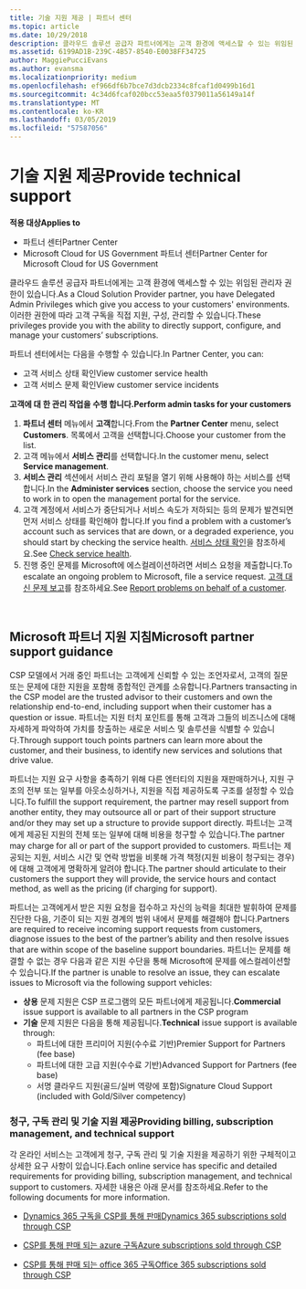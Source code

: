 ```yaml
---
title: 기술 지원 제공 | 파트너 센터
ms.topic: article
ms.date: 10/29/2018
description: 클라우드 솔루션 공급자 파트너에게는 고객 환경에 액세스할 수 있는 위임된 관리자 권한이 있습니다.
ms.assetid: 6199AD1B-239C-4B57-8540-E0038FF34725
author: MaggiePucciEvans
ms.author: evansma
ms.localizationpriority: medium
ms.openlocfilehash: ef966df6b7bce7d3dcb2334c8fcaf1d0499b16d1
ms.sourcegitcommit: 4c34d6fcaf020bcc53eaa5f0379011a56149a14f
ms.translationtype: MT
ms.contentlocale: ko-KR
ms.lasthandoff: 03/05/2019
ms.locfileid: "57587056"
---
```

# <a name="provide-technical-support"></a><span data-ttu-id="d3819-103">기술 지원 제공</span><span class="sxs-lookup"><span data-stu-id="d3819-103">Provide technical support</span></span>

<span data-ttu-id="d3819-104">**적용 대상**</span><span class="sxs-lookup"><span data-stu-id="d3819-104">**Applies to**</span></span>

-  <span data-ttu-id="d3819-105">파트너 센터</span><span class="sxs-lookup"><span data-stu-id="d3819-105">Partner Center</span></span>
-  <span data-ttu-id="d3819-106">Microsoft Cloud for US Government 파트너 센터</span><span class="sxs-lookup"><span data-stu-id="d3819-106">Partner Center for Microsoft Cloud for US Government</span></span>


<span data-ttu-id="d3819-107">클라우드 솔루션 공급자 파트너에게는 고객 환경에 액세스할 수 있는 위임된 관리자 권한이 있습니다.</span><span class="sxs-lookup"><span data-stu-id="d3819-107">As a Cloud Solution Provider partner, you have Delegated Admin Privileges which give you access to your customers' environments.</span></span> <span data-ttu-id="d3819-108">이러한 권한에 따라 고객 구독을 직접 지원, 구성, 관리할 수 있습니다.</span><span class="sxs-lookup"><span data-stu-id="d3819-108">These privileges provide you with the ability to directly support, configure, and manage your customers’ subscriptions.</span></span>

<span data-ttu-id="d3819-109">파트너 센터에서는 다음을 수행할 수 있습니다.</span><span class="sxs-lookup"><span data-stu-id="d3819-109">In Partner Center, you can:</span></span>

-   <span data-ttu-id="d3819-110">고객 서비스 상태 확인</span><span class="sxs-lookup"><span data-stu-id="d3819-110">View customer service health</span></span>
-   <span data-ttu-id="d3819-111">고객 서비스 문제 확인</span><span class="sxs-lookup"><span data-stu-id="d3819-111">View customer service incidents</span></span>

<span data-ttu-id="d3819-112">**고객에 대 한 관리 작업을 수행 합니다.**</span><span class="sxs-lookup"><span data-stu-id="d3819-112">**Perform admin tasks for your customers**</span></span>

1.  <span data-ttu-id="d3819-113">**파트너 센터** 메뉴에서 **고객**합니다.</span><span class="sxs-lookup"><span data-stu-id="d3819-113">From the **Partner Center** menu, select **Customers**.</span></span> <span data-ttu-id="d3819-114">목록에서 고객을 선택합니다.</span><span class="sxs-lookup"><span data-stu-id="d3819-114">Choose your customer from the list.</span></span>
2.  <span data-ttu-id="d3819-115">고객 메뉴에서 **서비스 관리**를 선택합니다.</span><span class="sxs-lookup"><span data-stu-id="d3819-115">In the customer menu, select **Service management**.</span></span>
3.  <span data-ttu-id="d3819-116">**서비스 관리** 섹션에서 서비스 관리 포털을 열기 위해 사용해야 하는 서비스를 선택합니다.</span><span class="sxs-lookup"><span data-stu-id="d3819-116">In the **Administer services** section, choose the service you need to work in to open the management portal for the service.</span></span>
4.  <span data-ttu-id="d3819-117">고객 계정에서 서비스가 중단되거나 서비스 속도가 저하되는 등의 문제가 발견되면 먼저 서비스 상태를 확인해야 합니다.</span><span class="sxs-lookup"><span data-stu-id="d3819-117">If you find a problem with a customer’s account such as services that are down, or a degraded experience, you should start by checking the service health.</span></span> <span data-ttu-id="d3819-118">[서비스 상태 확인](check-service-health.md)을 참조하세요.</span><span class="sxs-lookup"><span data-stu-id="d3819-118">See [Check service health](check-service-health.md).</span></span>
5.  <span data-ttu-id="d3819-119">진행 중인 문제를 Microsoft에 에스컬레이션하려면 서비스 요청을 제출합니다.</span><span class="sxs-lookup"><span data-stu-id="d3819-119">To escalate an ongoing problem to Microsoft, file a service request.</span></span> <span data-ttu-id="d3819-120">[고객 대신 문제 보고](report-problems-on-behalf-of-a-customer.md)를 참조하세요.</span><span class="sxs-lookup"><span data-stu-id="d3819-120">See [Report problems on behalf of a customer](report-problems-on-behalf-of-a-customer.md).</span></span>

 
## <a name="microsoft-partner-support-guidance"></a><span data-ttu-id="d3819-121">Microsoft 파트너 지원 지침</span><span class="sxs-lookup"><span data-stu-id="d3819-121">Microsoft partner support guidance</span></span>

<span data-ttu-id="d3819-122">CSP 모델에서 거래 중인 파트너는 고객에게 신뢰할 수 있는 조언자로서, 고객의 질문 또는 문제에 대한 지원을 포함해 종합적인 관계를 소유합니다.</span><span class="sxs-lookup"><span data-stu-id="d3819-122">Partners transacting in the CSP model are the trusted advisor to their customers and own the relationship end-to-end, including support when their customer has a question or issue.</span></span> <span data-ttu-id="d3819-123">파트너는 지원 터치 포인트를 통해 고객과 그들의 비즈니스에 대해 자세하게 파악하여 가치를 창출하는 새로운 서비스 및 솔루션을 식별할 수 있습니다.</span><span class="sxs-lookup"><span data-stu-id="d3819-123">Through support touch points partners can learn more about the customer, and their business, to identify new services and solutions that drive value.</span></span>

<span data-ttu-id="d3819-124">파트너는 지원 요구 사항을 충족하기 위해 다른 엔터티의 지원을 재판매하거나, 지원 구조의 전부 또는 일부를 아웃소싱하거나, 지원을 직접 제공하도록 구조를 설정할 수 있습니다.</span><span class="sxs-lookup"><span data-stu-id="d3819-124">To fulfill the support requirement, the partner may resell support from another entity, they may outsource all or part of their support structure and/or they may set up a structure to provide support directly.</span></span>  <span data-ttu-id="d3819-125">파트너는 고객에게 제공된 지원의 전체 또는 일부에 대해 비용을 청구할 수 있습니다.</span><span class="sxs-lookup"><span data-stu-id="d3819-125">The partner may charge for all or part of the support provided to customers.</span></span> <span data-ttu-id="d3819-126">파트너는 제공되는 지원, 서비스 시간 및 연락 방법을 비롯해 가격 책정(지원 비용이 청구되는 경우)에 대해 고객에게 명확하게 알려야 합니다.</span><span class="sxs-lookup"><span data-stu-id="d3819-126">The partner should articulate to their customers the support they will provide, the service hours and contact method, as well as the pricing (if charging for support).</span></span> 

<span data-ttu-id="d3819-127">파트너는 고객에게서 받은 지원 요청을 접수하고 자신의 능력을 최대한 발휘하여 문제를 진단한 다음, 기준이 되는 지원 경계의 범위 내에서 문제를 해결해야 합니다.</span><span class="sxs-lookup"><span data-stu-id="d3819-127">Partners are required to receive incoming support requests from customers, diagnose issues to the best of the partner’s ability and then resolve issues that are within scope of the baseline support boundaries.</span></span> <span data-ttu-id="d3819-128">파트너는 문제를 해결할 수 없는 경우 다음과 같은 지원 수단을 통해 Microsoft에 문제를 에스컬레이션할 수 있습니다.</span><span class="sxs-lookup"><span data-stu-id="d3819-128">If the partner is unable to resolve an issue, they can escalate issues to Microsoft via the following support vehicles:</span></span>

- <span data-ttu-id="d3819-129">**상용** 문제 지원은 CSP 프로그램의 모든 파트너에게 제공됩니다.</span><span class="sxs-lookup"><span data-stu-id="d3819-129">**Commercial** issue support is available to all partners in the CSP program</span></span>
-   <span data-ttu-id="d3819-130">**기술** 문제 지원은 다음을 통해 제공됩니다.</span><span class="sxs-lookup"><span data-stu-id="d3819-130">**Technical** issue support is available through:</span></span>
    -   <span data-ttu-id="d3819-131">파트너에 대한 프리미어 지원(수수료 기반)</span><span class="sxs-lookup"><span data-stu-id="d3819-131">Premier Support for Partners (fee base)</span></span>
    -   <span data-ttu-id="d3819-132">파트너에 대한 고급 지원(수수료 기반)</span><span class="sxs-lookup"><span data-stu-id="d3819-132">Advanced Support for Partners (fee base)</span></span>
    -   <span data-ttu-id="d3819-133">서명 클라우드 지원(골드/실버 역량에 포함)</span><span class="sxs-lookup"><span data-stu-id="d3819-133">Signature Cloud Support (included with Gold/Silver competency)</span></span>

### <a name="providing-billing-subscription-management-and-technical-support"></a><span data-ttu-id="d3819-134">청구, 구독 관리 및 기술 지원 제공</span><span class="sxs-lookup"><span data-stu-id="d3819-134">Providing billing, subscription management, and technical support</span></span> 

<span data-ttu-id="d3819-135">각 온라인 서비스는 고객에게 청구, 구독 관리 및 기술 지원을 제공하기 위한 구체적이고 상세한 요구 사항이 있습니다.</span><span class="sxs-lookup"><span data-stu-id="d3819-135">Each online service has specific and detailed requirements for providing billing, subscription management, and technical support to customers.</span></span> <span data-ttu-id="d3819-136">자세한 내용은 아래 문서를 참조하세요.</span><span class="sxs-lookup"><span data-stu-id="d3819-136">Refer to the following documents for more information.</span></span>

-   [<span data-ttu-id="d3819-137">Dynamics 365 구독을 CSP를 통해 판매</span><span class="sxs-lookup"><span data-stu-id="d3819-137">Dynamics 365 subscriptions sold through CSP</span></span>](https://www.microsoftpartnercommunity.com/t5/CSP/Microsoft-Partner-Support-Guidance/m-p/5262#M30)

-   [<span data-ttu-id="d3819-138">CSP를 통해 판매 되는 azure 구독</span><span class="sxs-lookup"><span data-stu-id="d3819-138">Azure subscriptions sold through CSP</span></span>](https://www.microsoftpartnercommunity.com/t5/CSP/Microsoft-Partner-Support-Guidance/m-p/5263#M31)

-   [<span data-ttu-id="d3819-139">CSP를 통해 판매 되는 office 365 구독</span><span class="sxs-lookup"><span data-stu-id="d3819-139">Office 365 subscriptions sold through CSP</span></span>](https://www.microsoftpartnercommunity.com/t5/CSP/Microsoft-Partner-Support-Guidance/m-p/5264#M32)
 



